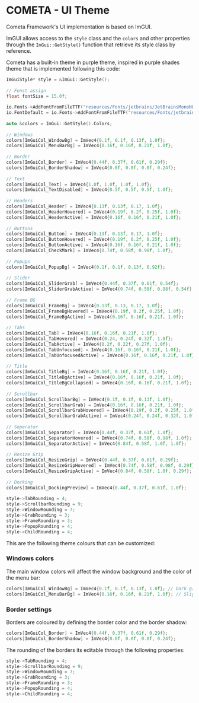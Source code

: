 
# COMETA - UI Theme

Cometa Framework's UI implementation is based on ImGUI. 

ImGUI allows access to the `style` class and the `colors` and other properties through the `ImGui::GetStyle()` function that retrieve its style class by reference. 

Cometa has a built-in theme in purple theme, inspired in purple shades theme that is implemented following this code: 

```cpp
ImGuiStyle* style = &ImGui::GetStyle();  
  
// Fonst assign  
float fontSize = 15.0f;  
  
io.Fonts->AddFontFromFileTTF("resources/Fonts/jetbrains/JetBrainsMonoNL-Regular.ttf", fontSize);  
io.FontDefault = io.Fonts->AddFontFromFileTTF("resources/Fonts/jetbrains/JetBrainsMonoNL-Regular.ttf", fontSize);  
  
auto &colors = ImGui::GetStyle().Colors;  
  
// Windows  
colors[ImGuiCol_WindowBg] = ImVec4{0.1f, 0.1f, 0.13f, 1.0f};  
colors[ImGuiCol_MenuBarBg] = ImVec4{0.16f, 0.16f, 0.21f, 1.0f};  
  
// Border  
colors[ImGuiCol_Border] = ImVec4{0.44f, 0.37f, 0.61f, 0.29f};  
colors[ImGuiCol_BorderShadow] = ImVec4{0.0f, 0.0f, 0.0f, 0.24f};  
  
// Text  
colors[ImGuiCol_Text] = ImVec4{1.0f, 1.0f, 1.0f, 1.0f};  
colors[ImGuiCol_TextDisabled] = ImVec4{0.5f, 0.5f, 0.5f, 1.0f};  
  
// Headers  
colors[ImGuiCol_Header] = ImVec4{0.13f, 0.13f, 0.17, 1.0f};  
colors[ImGuiCol_HeaderHovered] = ImVec4{0.19f, 0.2f, 0.25f, 1.0f};  
colors[ImGuiCol_HeaderActive] = ImVec4{0.16f, 0.16f, 0.21f, 1.0f};  
  
// Buttons  
colors[ImGuiCol_Button] = ImVec4{0.13f, 0.13f, 0.17, 1.0f};  
colors[ImGuiCol_ButtonHovered] = ImVec4{0.19f, 0.2f, 0.25f, 1.0f};  
colors[ImGuiCol_ButtonActive] = ImVec4{0.16f, 0.16f, 0.21f, 1.0f};  
colors[ImGuiCol_CheckMark] = ImVec4{0.74f, 0.58f, 0.98f, 1.0f};  
  
// Popups  
colors[ImGuiCol_PopupBg] = ImVec4{0.1f, 0.1f, 0.13f, 0.92f};  
  
// Slider  
colors[ImGuiCol_SliderGrab] = ImVec4{0.44f, 0.37f, 0.61f, 0.54f};  
colors[ImGuiCol_SliderGrabActive] = ImVec4{0.74f, 0.58f, 0.98f, 0.54f};  
  
// Frame BG  
colors[ImGuiCol_FrameBg] = ImVec4{0.13f, 0.13, 0.17, 1.0f};  
colors[ImGuiCol_FrameBgHovered] = ImVec4{0.19f, 0.2f, 0.25f, 1.0f};  
colors[ImGuiCol_FrameBgActive] = ImVec4{0.16f, 0.16f, 0.21f, 1.0f};  
  
// Tabs  
colors[ImGuiCol_Tab] = ImVec4{0.16f, 0.16f, 0.21f, 1.0f};  
colors[ImGuiCol_TabHovered] = ImVec4{0.24, 0.24f, 0.32f, 1.0f};  
colors[ImGuiCol_TabActive] = ImVec4{0.2f, 0.22f, 0.27f, 1.0f};  
colors[ImGuiCol_TabUnfocused] = ImVec4{0.16f, 0.16f, 0.21f, 1.0f};  
colors[ImGuiCol_TabUnfocusedActive] = ImVec4{0.16f, 0.16f, 0.21f, 1.0f};  
  
// Title  
colors[ImGuiCol_TitleBg] = ImVec4{0.16f, 0.16f, 0.21f, 1.0f};  
colors[ImGuiCol_TitleBgActive] = ImVec4{0.16f, 0.16f, 0.21f, 1.0f};  
colors[ImGuiCol_TitleBgCollapsed] = ImVec4{0.16f, 0.16f, 0.21f, 1.0f};  
  
// Scrollbar  
colors[ImGuiCol_ScrollbarBg] = ImVec4{0.1f, 0.1f, 0.13f, 1.0f};  
colors[ImGuiCol_ScrollbarGrab] = ImVec4{0.16f, 0.16f, 0.21f, 1.0f};  
colors[ImGuiCol_ScrollbarGrabHovered] = ImVec4{0.19f, 0.2f, 0.25f, 1.0f};  
colors[ImGuiCol_ScrollbarGrabActive] = ImVec4{0.24f, 0.24f, 0.32f, 1.0f};  
  
// Seperator  
colors[ImGuiCol_Separator] = ImVec4{0.44f, 0.37f, 0.61f, 1.0f};  
colors[ImGuiCol_SeparatorHovered] = ImVec4{0.74f, 0.58f, 0.98f, 1.0f};  
colors[ImGuiCol_SeparatorActive] = ImVec4{0.84f, 0.58f, 1.0f, 1.0f};  
  
// Resize Grip  
colors[ImGuiCol_ResizeGrip] = ImVec4{0.44f, 0.37f, 0.61f, 0.29f};  
colors[ImGuiCol_ResizeGripHovered] = ImVec4{0.74f, 0.58f, 0.98f, 0.29f};  
colors[ImGuiCol_ResizeGripActive] = ImVec4{0.84f, 0.58f, 1.0f, 0.29f};  
  
// Docking  
colors[ImGuiCol_DockingPreview] = ImVec4{0.44f, 0.37f, 0.61f, 1.0f};  
  
style->TabRounding = 4;  
style->ScrollbarRounding = 9;  
style->WindowRounding = 7;  
style->GrabRounding = 3;  
style->FrameRounding = 3;  
style->PopupRounding = 4;  
style->ChildRounding = 4;
```

This are the following theme colours that can be customized: 
### Windows colors

The main window colors will affect the window background and the color of the menu bar: 

```cpp
colors[ImGuiCol_WindowBg] = ImVec4{0.1f, 0.1f, 0.13f, 1.0f}; // Dark gray-blue background
colors[ImGuiCol_MenuBarBg] = ImVec4{0.16f, 0.16f, 0.21f, 1.0f}; // Slightly lighter than window
```

### Border settings

Borders are coloured by defining the border color and the border shadow: 
```cpp
colors[ImGuiCol_Border] = ImVec4{0.44f, 0.37f, 0.61f, 0.29f}; 
colors[ImGuiCol_BorderShadow] = ImVec4{0.0f, 0.0f, 0.0f, 0.24f}; 
```

The rounding of the borders its editable through the following properties: 
```cpp 
style->TabRounding = 4;
style->ScrollbarRounding = 9;
style->WindowRounding = 7;
style->GrabRounding = 3;
style->FrameRounding = 3;
style->PopupRounding = 4;
style->ChildRounding = 4;
```